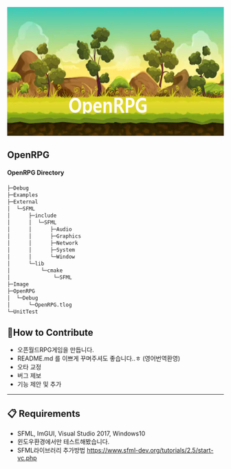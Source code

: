 <center><img src="./Image/head.PNG" width="600" height="300"></center> 

## OpenRPG 


#### OpenRPG Directory
    ├─Debug
    ├─Examples
    ├─External
    │  └─SFML
    │      ├─include
    │      │  └─SFML
    │      │      ├─Audio
    │      │      ├─Graphics
    │      │      ├─Network
    │      │      ├─System
    │      │      └─Window
    │      └─lib
    │          └─cmake
    │              └─SFML
    ├─Image
    ├─OpenRPG
    │  └─Debug
    │      └─OpenRPG.tlog
    └─UnitTest
    
## 👏How to Contribute
 
- 오픈월드RPG게임을 만듭니다.
- README.md 를 이쁘게 꾸며주셔도 좋습니다..ㅎ (영어번역환영) 
- 오타 교정
- 버그 제보
- 기능 제안 및 추가 
 ***
    
## 📋 Requirements 
  
- SFML, ImGUI, Visual Studio 2017, Windows10
- 윈도우환경에서만 테스트해봤습니다. 
- SFML라이브러리 추가방법 https://www.sfml-dev.org/tutorials/2.5/start-vc.php
